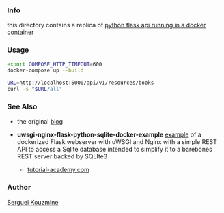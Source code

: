 ### Info

this directory contains a replica of [python flask api running in a docker container](https://github.com/deparkes/docker_flask_example)

### Usage
```sh
export COMPOSE_HTTP_TIMEOUT=600
docker-compose up --build
```
```sh
URL=http://localhost:5000/api/v1/resources/books
curl -s "$URL/all"
```
### See Also 

  * the original [blog](https://deparkes.co.uk/2018/03/02/simple-docker-flask-sqlite-api/)
  * __uwsgi-nginx-flask-python-sqlite-docker-example__ [example](https://github.com/maltesander/uwsgi-nginx-flask-python-sqlite-docker-example) of a dockerized Flask webserver with uWSGI and Nginx with a simple REST API to access a Sqlite database intended to simplify it to a barebones REST server backed by SQLIte3

    * [tutorial-academy.com](http://tutorial-academy.com/uwsgi-nginx-flask-python-sqlite-docker-example)

### Author
[Serguei Kouzmine](kouzmine_serguei@yahoo.com)
